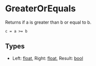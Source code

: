 
# GreaterOrEquals

Returns if a is greater than b or equal to b.

```
c = a >= b
```

## Types

- Left: [float](/MdDocs/Types/Float.md), Right: [float](/MdDocs/Types/Float.md), Result: [bool](/MdDocs/Types/Bool.md)


